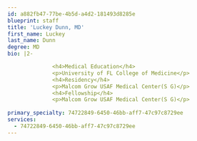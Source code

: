 ```yaml
---
id: a882fb47-77be-4b5d-a4d2-181493d8285e
blueprint: staff
title: 'Luckey Dunn, MD'
first_name: Luckey
last_name: Dunn
degree: MD
bio: |2-

              <h4>Medical Education</h4>
              <p>University of FL College of Medicine</p>
              <h4>Residency</h4>
              <p>Malcom Grow USAF Medical Center(S G)</p>
              <h4>Fellowship</h4>
              <p>Malcom Grow USAF Medical Center(S G)</p>
          
primary_specialty: 74722849-6450-46bb-aff7-47c97c8729ee
services:
  - 74722849-6450-46bb-aff7-47c97c8729ee
---
```

